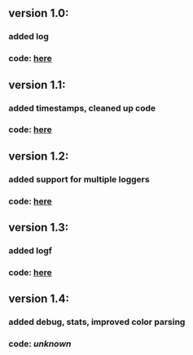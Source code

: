 ## version 1.0:

### added log

### code: [here](https://github.com/Gamer069/JLog/tree/bc923942e8e3162e8d590128eb318aad037042c9)

## version 1.1:

### added timestamps, cleaned up code

### code: [here](https://github.com/Gamer069/JLog/tree/91de89846581578e698d4b87cdaac82dab07d855)

## version 1.2:

### added support for multiple loggers

### code: [here](https://github.com/Gamer069/JLog/tree/3fa4798c40875dec69389755500f5c9527de8f3b)

## version 1.3:

### added logf

### code: [here](https://github.com/Gamer069/JLog/tree/68f8dd0d825b7bfd9b41ef6143e19746c598b6f9)

## version 1.4:

### added debug, stats, improved color parsing

### code: _unknown_